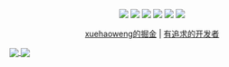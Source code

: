 <p align="center">
    <img src="https://img.shields.io/badge/Python-brightgreen.svg"/>
    <img src="https://img.shields.io/badge/Django-orange.svg"/>
    <img src="https://img.shields.io/badge/FastAPI-brightgreen.svg"/>
    <img src="https://img.shields.io/badge/Vue3-blue.svg"/>
    <img src="https://img.shields.io/badge/Vite-orange.svg"/>
    <a href="https://gitee.com/youlaiorg" target="_blank">
        <img src="https://img.shields.io/badge/Author-xuehaoweng-orange.svg"/>
    </a>
</p>
<p align="center">
 <a target="_blank" href="https://juejin.cn/user/1310273591851159">xuehaoweng的掘金</a> |  <a target="_blank" href="https://mp.weixin.qq.com/misc/getqrcode?fakeid=3900333416&token=549028458">有追求的开发者</a> 
</p>





<a href="https://github-readme-stats.vercel.app/api?username=xuehaoweng&show_icons=true&layout=compact&theme=dark?count_private=true" target="_blank">
  <img align="center" src="https://github-readme-stats.vercel.app/api?username=xuehaoweng&show_icons=true&layout=compact&theme=dark?count_private=true" />
</a>
<a href="https://github-readme-stats.vercel.app/api/top-langs/?username=xuehaoweng&layout=compact" target="_blank">
  <img align="center" src="https://github-readme-stats.vercel.app/api/top-langs/?username=xuehaoweng&layout=compact" />
</a>
